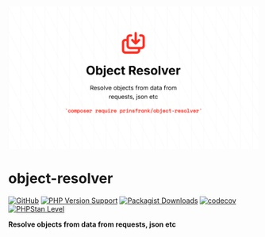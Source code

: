 <picture>
    <source srcset="https://github.com/PrinsFrank/object-resolver/raw/main/docs/images/banner_dark.png" media="(prefers-color-scheme: dark)">
    <img src="https://github.com/PrinsFrank/object-resolver/raw/main/docs/images/banner_light.png" alt="Banner">
</picture>

# object-resolver

[![GitHub](https://img.shields.io/github/license/prinsfrank/object-resolver)](https://github.com/PrinsFrank/object-resolver/blob/main/LICENSE)
[![PHP Version Support](https://img.shields.io/packagist/php-v/prinsfrank/object-resolver)](https://github.com/PrinsFrank/object-resolver/blob/main/composer.json)
[![Packagist Downloads](https://img.shields.io/packagist/dt/prinsfrank/object-resolver)](https://packagist.org/packages/prinsfrank/object-resolver/stats)
[![codecov](https://codecov.io/gh/PrinsFrank/object-resolver/branch/main/graph/badge.svg?token=Y03NIFWEZL)](https://codecov.io/gh/PrinsFrank/object-resolver)
[![PHPStan Level](https://img.shields.io/badge/PHPStan-level%209-brightgreen.svg?style=flat)](https://github.com/PrinsFrank/object-resolver/blob/main/phpstan.neon)

**Resolve objects from data from requests, json etc**

